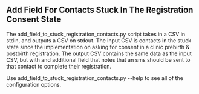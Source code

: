 Add Field For Contacts Stuck In The Registration Consent State
----------------------
The add_field_to_stuck_registration_contacts.py script takes in a CSV in stdin,
and outputs a CSV on stdout. The input CSV is contacts in the stuck state
since the implementation on asking for consent in a clinic prebirth & postbirth
registration.
The output CSV contains the same data as the input CSV, but with and additional
field that notes that an sms should be sent to that contact to complete their
registration.

Use add_field_to_stuck_registration_contacts.py --help to see all of the configuration options.
